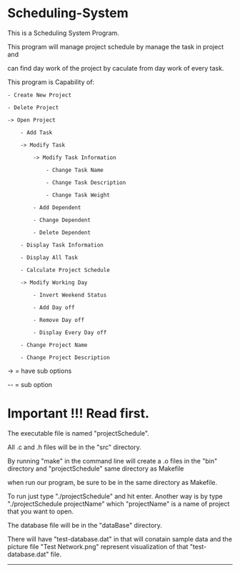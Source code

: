 # Scheduling-System
This is a Scheduling System Program.

This program will manage project schedule by manage the task in project and

can find day work of the project by caculate from day work of every task.

This program is Capability of:

    - Create New Project

    - Delete Project

    -> Open Project

        - Add Task

        -> Modify Task

            -> Modify Task Information

                - Change Task Name

                - Change Task Description

                - Change Task Weight

            - Add Dependent

            - Change Dependent

            - Delete Dependent

        - Display Task Information

        - Display All Task

        - Calculate Project Schedule

        -> Modify Working Day

            - Invert Weekend Status

            - Add Day off

            - Remove Day off

            - Display Every Day off

        - Change Project Name

        - Change Project Description

-> = have sub options

-- = sub option

 Important !!! Read first.
=======================================================================
The executable file is named "projectSchedule".

All .c and .h files will be in the "src" directory.

By running "make" in the command line will create a .o files
in the "bin" directory and "projectSchedule" same directory as Makefile

when run our program, be sure to be in the same directory as Makefile.

To run just type "./projectSchedule" and hit enter. Another way
is by type "./projectSchedule projectName" which "projectName"
is a name of project that you want to open.

The database file will be in the "dataBase" directory.

There will have "test-database.dat" in that will conatain sample data 
and the picture file "Test Network.png" represent visualization 
of that "test-database.dat" file.

-----------------------------------------------------------------------

